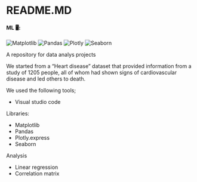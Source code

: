# README.MD
<h4 align="left">ML 🖥️:</h4>

![Matplotlib](https://img.shields.io/badge/Matplotlib-%23ffffff.svg?style=for-the-badge&logo=Matplotlib&logoColor=black)
![Pandas](https://img.shields.io/badge/pandas-%23150458.svg?style=for-the-badge&logo=pandas&logoColor=white)
![Plotly](https://img.shields.io/badge/Plotly-%233F4F75.svg?style=for-the-badge&logo=plotly&logoColor=white)
![Seaborn](https://img.shields.io/badge/Seaborn-0A1931?style=for-the-badge&logo=seaborn&logoColor=white)

A repository for data analys projects

We started from a “Heart disease” dataset that provided information from a study of 1205 people, all of whom had shown signs of cardiovascular disease and led others to death.

We used the following tools;
- Visual studio code


Libraries:
- Matplotlib
- Pandas
- Plotly.express
- Seaborn

Analysis
- Linear regression
- Correlation matrix

